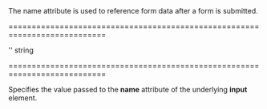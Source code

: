 <!--**
/*-------------------------------------------
    Auto-generated file. Do not modify.
-------------------------------------------

**-->
<!--d-->The name attribute is used to reference form data after a form is submitted.<!--/d-->
===========================================================================
<!--default-->''<!--/default-->
<!--type-->string<!--/type-->
===========================================================================

<!--shortDescription-->
Specifies the value passed to the **name** attribute of the underlying **input** element.
<!--/shortDescription-->

<!--fullDescription-->

<!--/fullDescription-->